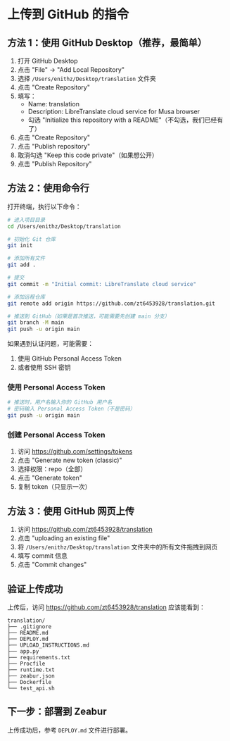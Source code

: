 # 上传到 GitHub 的指令

## 方法 1：使用 GitHub Desktop（推荐，最简单）

1. 打开 GitHub Desktop
2. 点击 "File" → "Add Local Repository"
3. 选择 `/Users/enithz/Desktop/translation` 文件夹
4. 点击 "Create Repository" 
5. 填写：
   - Name: translation
   - Description: LibreTranslate cloud service for Musa browser
   - 勾选 "Initialize this repository with a README"（不勾选，我们已经有了）
6. 点击 "Create Repository"
7. 点击 "Publish repository"
8. 取消勾选 "Keep this code private"（如果想公开）
9. 点击 "Publish Repository"

## 方法 2：使用命令行

打开终端，执行以下命令：

```bash
# 进入项目目录
cd /Users/enithz/Desktop/translation

# 初始化 Git 仓库
git init

# 添加所有文件
git add .

# 提交
git commit -m "Initial commit: LibreTranslate cloud service"

# 添加远程仓库
git remote add origin https://github.com/zt6453928/translation.git

# 推送到 GitHub（如果是首次推送，可能需要先创建 main 分支）
git branch -M main
git push -u origin main
```

如果遇到认证问题，可能需要：
1. 使用 GitHub Personal Access Token
2. 或者使用 SSH 密钥

### 使用 Personal Access Token

```bash
# 推送时，用户名输入你的 GitHub 用户名
# 密码输入 Personal Access Token（不是密码）
git push -u origin main
```

### 创建 Personal Access Token

1. 访问 https://github.com/settings/tokens
2. 点击 "Generate new token (classic)"
3. 选择权限：repo（全部）
4. 点击 "Generate token"
5. 复制 token（只显示一次）

## 方法 3：使用 GitHub 网页上传

1. 访问 https://github.com/zt6453928/translation
2. 点击 "uploading an existing file"
3. 将 `/Users/enithz/Desktop/translation` 文件夹中的所有文件拖拽到网页
4. 填写 commit 信息
5. 点击 "Commit changes"

## 验证上传成功

上传后，访问 https://github.com/zt6453928/translation 应该能看到：

```
translation/
├── .gitignore
├── README.md
├── DEPLOY.md
├── UPLOAD_INSTRUCTIONS.md
├── app.py
├── requirements.txt
├── Procfile
├── runtime.txt
├── zeabur.json
├── Dockerfile
└── test_api.sh
```

## 下一步：部署到 Zeabur

上传成功后，参考 `DEPLOY.md` 文件进行部署。
